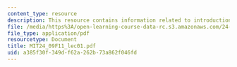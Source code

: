 ```yaml
---
content_type: resource
description: This resource contains information related to introduction.
file: /media/https%3A/open-learning-course-data-rc.s3.amazonaws.com/24-09-minds-and-machines-fall-2011/a385f30f349df62a262b73a862f046fd_MIT24_09F11_lec01.pdf
file_type: application/pdf
resourcetype: Document
title: MIT24_09F11_lec01.pdf
uid: a385f30f-349d-f62a-262b-73a862f046fd
---
```

